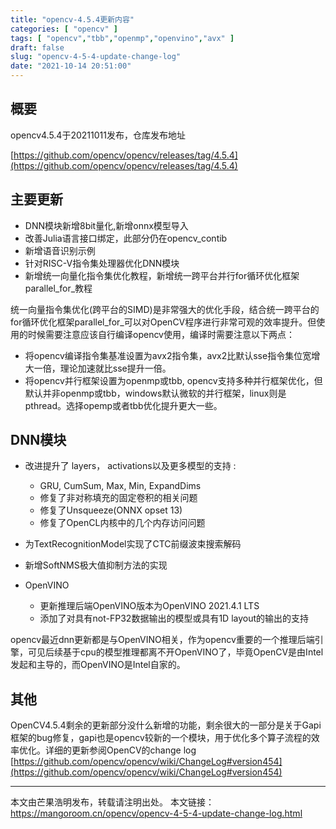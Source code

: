 ```yaml
---
title: "opencv-4.5.4更新内容"
categories: [ "opencv" ]
tags: [ "opencv","tbb","openmp","openvino","avx" ]
draft: false
slug: "opencv-4-5-4-update-change-log"
date: "2021-10-14 20:51:00"
---
```


## 概要

opencv4.5.4于20211011发布，仓库发布地址

[https://github.com/opencv/opencv/releases/tag/4.5.4](https://github.com/opencv/opencv/releases/tag/4.5.4)

## 主要更新

- DNN模块新增8bit量化,新增onnx模型导入 
- 改善Julia语言接口绑定，此部分仍在opencv_contib
- 新增语音识别示例
- 针对RISC-V指令集处理器优化DNN模块
- 新增统一向量化指令集优化教程，新增统一跨平台并行for循环优化框架 parallel_for_教程

统一向量指令集优化(跨平台的SIMD)是非常强大的优化手段，结合统一跨平台的for循环优化框架parallel_for_可以对OpenCV程序进行非常可观的效率提升。但使用的时候需要注意应该自行编译opencv使用，编译时需要注意以下两点：

- 将opencv编译指令集基准设置为avx2指令集，avx2比默认sse指令集位宽增大一倍，理论加速就比sse提升一倍。
- 将opencv并行框架设置为openmp或tbb, opencv支持多种并行框架优化，但默认并非openmp或tbb，windows默认微软的并行框架，linux则是pthread。选择opemp或者tbb优化提升更大一些。

## DNN模块

- 改进提升了 layers， activations以及更多模型的支持 :

    - GRU, CumSum, Max, Min, ExpandDims
    - 修复了非对称填充的固定卷积的相关问题
    - 修复了Unsqueeze(ONNX opset 13)
    - 修复了OpenCL内核中的几个内存访问问题
- 为TextRecognitionModel实现了CTC前缀波束搜索解码
- 新增SoftNMS极大值抑制方法的实现
- OpenVINO
    - 更新推理后端OpenVINO版本为OpenVINO 2021.4.1 LTS
    - 添加了对具有not-FP32数据输出的模型或具有1D layout的输出的支持

opencv最近dnn更新都是与OpenVINO相关，作为opencv重要的一个推理后端引擎，可见后续基于cpu的模型推理都离不开OpenVINO了，毕竟OpenCV是由Intel发起和主导的，而OpenVINO是Intel自家的。

## 其他

OpenCV4.5.4剩余的更新部分没什么新增的功能，剩余很大的一部分是关于Gapi框架的bug修复，gapi也是opencv较新的一个模块，用于优化多个算子流程的效率优化。详细的更新参阅OpenCV的change log
[https://github.com/opencv/opencv/wiki/ChangeLog#version454](https://github.com/opencv/opencv/wiki/ChangeLog#version454)

----------

本文由芒果浩明发布，转载请注明出处。
本文链接：https://mangoroom.cn/opencv/opencv-4-5-4-update-change-log.html

